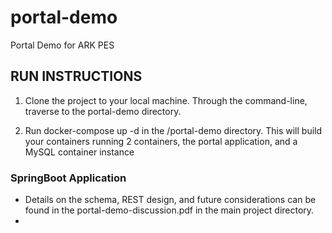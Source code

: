 # portal-demo
Portal Demo for ARK PES

## RUN INSTRUCTIONS

1. Clone the project to your local machine. Through the command-line, traverse to the portal-demo directory.

2. Run docker-compose up -d in the /portal-demo directory. This will build your containers running 2 containers, the portal application, and a MySQL container instance

### SpringBoot Application
- Details on the schema, REST design, and future considerations can be found in the portal-demo-discussion.pdf in the main project directory.
- 
